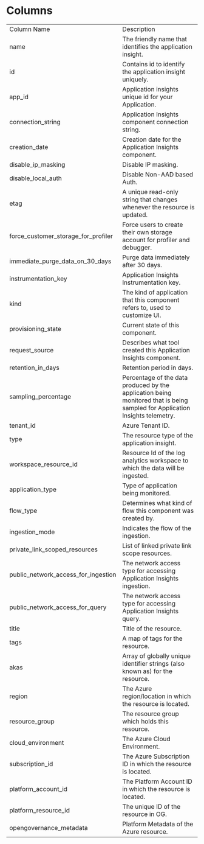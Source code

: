 # Columns  

<table>
	<tr><td>Column Name</td><td>Description</td></tr>
	<tr><td>name</td><td>The friendly name that identifies the application insight.</td></tr>
	<tr><td>id</td><td>Contains id to identify the application insight uniquely.</td></tr>
	<tr><td>app_id</td><td>Application insights unique id for your Application.</td></tr>
	<tr><td>connection_string</td><td>Application Insights component connection string.</td></tr>
	<tr><td>creation_date</td><td>Creation date for the Application Insights component.</td></tr>
	<tr><td>disable_ip_masking</td><td>Disable IP masking.</td></tr>
	<tr><td>disable_local_auth</td><td>Disable Non-AAD based Auth.</td></tr>
	<tr><td>etag</td><td>A unique read-only string that changes whenever the resource is updated.</td></tr>
	<tr><td>force_customer_storage_for_profiler</td><td>Force users to create their own storage account for profiler and debugger.</td></tr>
	<tr><td>immediate_purge_data_on_30_days</td><td>Purge data immediately after 30 days.</td></tr>
	<tr><td>instrumentation_key</td><td>Application Insights Instrumentation key.</td></tr>
	<tr><td>kind</td><td>The kind of application that this component refers to, used to customize UI.</td></tr>
	<tr><td>provisioning_state</td><td>Current state of this component.</td></tr>
	<tr><td>request_source</td><td>Describes what tool created this Application Insights component.</td></tr>
	<tr><td>retention_in_days</td><td>Retention period in days.</td></tr>
	<tr><td>sampling_percentage</td><td>Percentage of the data produced by the application being monitored that is being sampled for Application Insights telemetry.</td></tr>
	<tr><td>tenant_id</td><td>Azure Tenant ID.</td></tr>
	<tr><td>type</td><td>The resource type of the application insight.</td></tr>
	<tr><td>workspace_resource_id</td><td>Resource Id of the log analytics workspace to which the data will be ingested.</td></tr>
	<tr><td>application_type</td><td>Type of application being monitored.</td></tr>
	<tr><td>flow_type</td><td>Determines what kind of flow this component was created by.</td></tr>
	<tr><td>ingestion_mode</td><td>Indicates the flow of the ingestion.</td></tr>
	<tr><td>private_link_scoped_resources</td><td>List of linked private link scope resources.</td></tr>
	<tr><td>public_network_access_for_ingestion</td><td>The network access type for accessing Application Insights ingestion.</td></tr>
	<tr><td>public_network_access_for_query</td><td>The network access type for accessing Application Insights query.</td></tr>
	<tr><td>title</td><td>Title of the resource.</td></tr>
	<tr><td>tags</td><td>A map of tags for the resource.</td></tr>
	<tr><td>akas</td><td>Array of globally unique identifier strings (also known as) for the resource.</td></tr>
	<tr><td>region</td><td>The Azure region/location in which the resource is located.</td></tr>
	<tr><td>resource_group</td><td>The resource group which holds this resource.</td></tr>
	<tr><td>cloud_environment</td><td>The Azure Cloud Environment.</td></tr>
	<tr><td>subscription_id</td><td>The Azure Subscription ID in which the resource is located.</td></tr>
	<tr><td>platform_account_id</td><td>The Platform Account ID in which the resource is located.</td></tr>
	<tr><td>platform_resource_id</td><td>The unique ID of the resource in OG.</td></tr>
	<tr><td>opengovernance_metadata</td><td>Platform Metadata of the Azure resource.</td></tr>
</table>